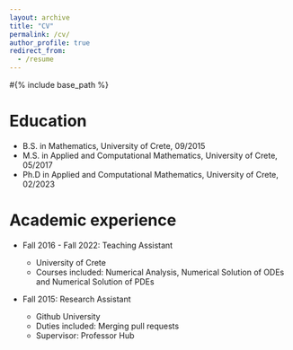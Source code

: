 ```yaml
---
layout: archive
title: "CV"
permalink: /cv/
author_profile: true
redirect_from:
  - /resume
---
```


#{% include base_path %}

Education
======
* B.S. in Mathematics, University of Crete, 09/2015
* M.S. in Applied and Computational Mathematics, University of Crete, 05/2017
* Ph.D in Applied and Computational Mathematics, University of Crete, 02/2023

Academic experience
======
* Fall 2016 - Fall 2022: Teaching Assistant
  * University of Crete
  * Courses included: Numerical Analysis, Numerical Solution of ODEs and Numerical Solution of PDEs 

* Fall 2015: Research Assistant
  * Github University
  * Duties included: Merging pull requests
  * Supervisor: Professor Hub
 
